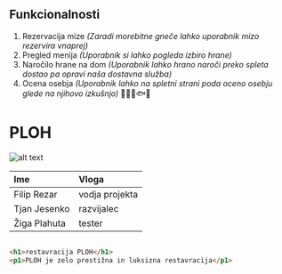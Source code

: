 ## Funkcionalnosti

1. Rezervacija mize *(Zaradi morebitne gneče lahko uporabnik mizo rezervira vnaprej)*
2. Pregled menija *(Uporabnik si lahko pogleda izbiro hrane)*
3. Naročilo hrane na dom *(Uporabnik lahko hrano naroči preko spleta dostao pa opravi naša dostavna služba)*
4. Ocena osebja *(Uporabnik lahko na spletni strani poda oceno osebju glede na njihovo izkušnjo)*
🧑‍🍳🐔🐟😍
# PLOH


![alt text](https://www.slovenia.info/uploads/zgodbe/junij_2022/grajske_restavracije/michelin2024_1_star_mobileready.png)

| Ime           | Vloga   |
| :---          | :----   |    
| Filip Rezar   | vodja projekta       |
| Tjan Jesenko  | razvijalec        | 
| Žiga Plahuta  | tester       | 



``` html

<h1>restavracija PLOH</h1>
<p1>PLOH je zelo prestižna in luksizna restavracija</p1>

```

